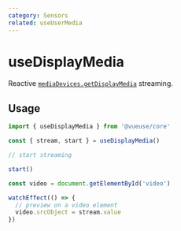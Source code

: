 ```yaml
---
category: Sensors
related: useUserMedia
---
```


# useDisplayMedia

Reactive [`mediaDevices.getDisplayMedia`](https://developer.mozilla.org/en-US/docs/Web/API/MediaDevices/getDisplayMedia) streaming.

## Usage

```ts
import { useDisplayMedia } from '@vueuse/core'

const { stream, start } = useDisplayMedia()

// start streaming

start()
```

```ts
const video = document.getElementById('video')

watchEffect(() => {
  // preview on a video element
  video.srcObject = stream.value
})
```
